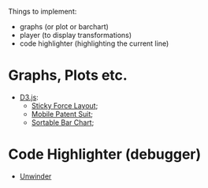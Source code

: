 Things to implement:
- graphs (or plot or barchart)
- player (to display transformations)
- code highlighter (highlighting the current line)

# Graphs, Plots etc.
- [D3.js](https://observablehq.com/@d3/gallery):
  - [Sticky Force Layout](https://observablehq.com/@d3/sticky-force-layout?collection=@d3/d3-force);
  - [Mobile Patent Suit](https://observablehq.com/@d3/mobile-patent-suits?collection=@d3/d3-force);
  - [Sortable Bar Chart](https://observablehq.com/@d3/sortable-bar-chart);



# Code Highlighter (debugger)
- [Unwinder](https://github.com/jlongster/unwinder)